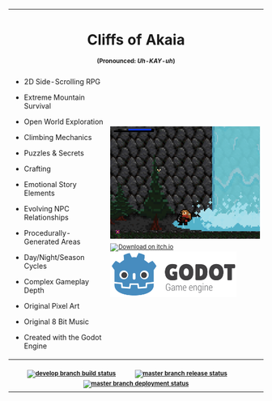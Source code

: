 <table>
<tr>
<th colspan="2"><h1>Cliffs of Akaia</h1><sup>(Pronounced: <i>Uh-KAY-uh</i>)</sup></th>
</tr>
<tr>
<td>

- 2D Side-Scrolling RPG

- Extreme Mountain Survival

- Open World Exploration

- Climbing Mechanics

- Puzzles & Secrets

- Crafting

- Emotional Story Elements

- Evolving NPC Relationships

- Procedurally-Generated Areas

- Day/Night/Season Cycles

- Complex Gameplay Depth

- Original Pixel Art

- Original 8 Bit Music

- Created with the Godot Engine

</td>
<td>
<a href="https://raw.githubusercontent.com/forerunnergames/coa/develop/screenshot.png"><img src="./screenshot.png" alt="Screenshot" width="600px"/></a>
<br/><a href="https://forerunnergames.itch.io/coa"><sub><img src="http://jessemillar.github.io/available-on-itchio-badge/badge-bw.png" alt="Download on itch.io" width="250px"/></sub></a>&nbsp;&nbsp;&nbsp;&nbsp;&nbsp;&nbsp;&nbsp;<a href="https://godotengine.org/"><sup><img src="./godot.png" width="250px"/></sup></a></td>
</tr>
<tr>
<th colspan="2"><br/><sup>
<a href="https://github.com/forerunnergames/coa/actions/workflows/build.yml"><img src="https://github.com/forerunnergames/coa/actions/workflows/build.yml/badge.svg?branch=develop" alt="develop branch build status"/></a>
  &nbsp;&nbsp;&nbsp;&nbsp;&nbsp;&nbsp;&nbsp;&nbsp;&nbsp;&nbsp;
<a href="https://github.com/forerunnergames/coa/actions/workflows/release.yml"><img src="https://github.com/forerunnergames/coa/actions/workflows/release.yml/badge.svg?branch=master" alt="master branch release status"/></a>
  &nbsp;&nbsp;&nbsp;&nbsp;&nbsp;&nbsp;&nbsp;&nbsp;&nbsp;&nbsp;
<a href="https://github.com/forerunnergames/coa/actions/workflows/deploy.yml"><img src="https://github.com/forerunnergames/coa/actions/workflows/deploy.yml/badge.svg?branch=master" alt="master branch deployment status"/></a>
</sup>
</th>
</tr>
</table>
